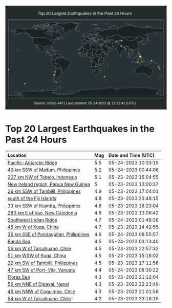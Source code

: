 ![Map](./map.png)

# Top 20 Largest Earthquakes in the Past 24 Hours

| Location | Mag | Date and Time (UTC) |
|:---|:---|:---|
| [Pacific-Antarctic Ridge](https://earthquake.usgs.gov/earthquakes/eventpage/us7000k3fh) | 5.5 | 05-24-2023 10:33:19 |
| [40 km SSW of Maitum, Philippines](https://earthquake.usgs.gov/earthquakes/eventpage/us7000k3d7) | 5.2 | 05-24-2023 00:44:06 |
| [207 km NW of Tobelo, Indonesia](https://earthquake.usgs.gov/earthquakes/eventpage/us7000k39d) | 5.1 | 05-23-2023 15:04:55 |
| [New Ireland region, Papua New Guinea](https://earthquake.usgs.gov/earthquakes/eventpage/us7000k38v) | 5 | 05-23-2023 13:00:37 |
| [26 km SSW of Tambilil, Philippines](https://earthquake.usgs.gov/earthquakes/eventpage/us7000k3an) | 4.9 | 05-23-2023 17:04:01 |
| [south of the Fiji Islands](https://earthquake.usgs.gov/earthquakes/eventpage/us7000k3cw) | 4.8 | 05-23-2023 23:48:15 |
| [33 km SSW of Kiamba, Philippines](https://earthquake.usgs.gov/earthquakes/eventpage/us7000k3b3) | 4.8 | 05-23-2023 18:23:04 |
| [280 km E of Vao, New Caledonia](https://earthquake.usgs.gov/earthquakes/eventpage/us7000k38w) | 4.8 | 05-23-2023 13:06:42 |
| [Southwest Indian Ridge](https://earthquake.usgs.gov/earthquakes/eventpage/us7000k3ds) | 4.7 | 05-24-2023 01:48:26 |
| [45 km W of Kuqa, China](https://earthquake.usgs.gov/earthquakes/eventpage/us7000k398) | 4.7 | 05-23-2023 14:42:55 |
| [36 km SSE of Pondaguitan, Philippines](https://earthquake.usgs.gov/earthquakes/eventpage/us7000k3f2) | 4.6 | 05-24-2023 08:55:57 |
| [Banda Sea](https://earthquake.usgs.gov/earthquakes/eventpage/us7000k3e6) | 4.5 | 05-24-2023 03:13:40 |
| [56 km W of Talcahuano, Chile](https://earthquake.usgs.gov/earthquakes/eventpage/us7000k3ck) | 4.5 | 05-23-2023 22:57:32 |
| [51 km WSW of Kuqa, China](https://earthquake.usgs.gov/earthquakes/eventpage/us7000k39g) | 4.5 | 05-23-2023 15:18:02 |
| [22 km SW of Tambilil, Philippines](https://earthquake.usgs.gov/earthquakes/eventpage/us7000k3aq) | 4.5 | 05-23-2023 17:11:56 |
| [47 km SW of Port-Vila, Vanuatu](https://earthquake.usgs.gov/earthquakes/eventpage/us7000k3f1) | 4.4 | 05-24-2023 08:30:22 |
| [Flores Sea](https://earthquake.usgs.gov/earthquakes/eventpage/us7000k3c4) | 4.3 | 05-23-2023 21:12:04 |
| [56 km NNE of Dipayal, Nepal](https://earthquake.usgs.gov/earthquakes/eventpage/us7000k3ch) | 4.3 | 05-23-2023 22:21:49 |
| [46 km NNW of Coquimbo, Chile](https://earthquake.usgs.gov/earthquakes/eventpage/us7000k3c1) | 4.3 | 05-23-2023 21:01:58 |
| [54 km W of Talcahuano, Chile](https://earthquake.usgs.gov/earthquakes/eventpage/us7000k3cp) | 4.2 | 05-23-2023 23:18:19 |
